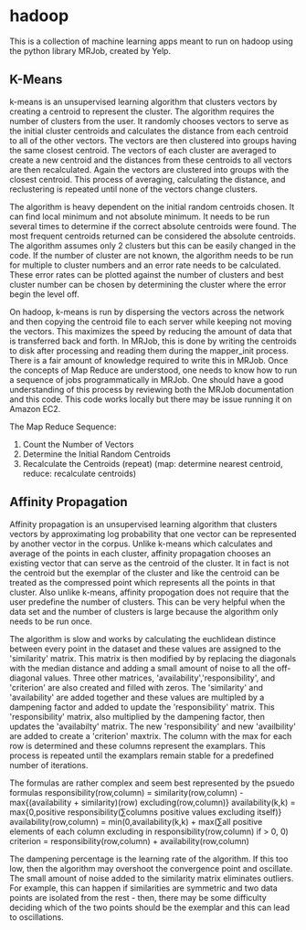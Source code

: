 hadoop
======

This is a collection of machine learning apps meant to run on hadoop using the python library MRJob, created by Yelp.

K-Means
------------------------------------------------------
k-means is an unsupervised learning algorithm that clusters vectors by creating a centroid to represent the cluster.  The algorithm requires the number of clusters from the user.  It randomly chooses vectors to serve as the initial cluster centroids and calculates the distance from each centroid to all of the other vectors.  The vectors are then clustered into groups having the same closest centroid.  The vectors of each cluster are averaged to create a new centroid and the distances from these centroids to all vectors are then recalculated.  Again the vectors are clustered into groups with the closest centroid.  This process of averaging, calculating the distance, and reclustering is repeated until none of the vectors change clusters.

The algorithm is heavy dependent on the initial random centroids chosen.  It can find local minimum and not absolute minimum.  It needs to be run several times to determine if the correct absolute centroids were found.  The most frequent centroids returned can be considered the absolute centroids.  The algorithm assumes only 2 clusters but this can be easily changed in the code.  If the number of cluster are not known, the algorithm needs to be run for multiple to cluster numbers and an error rate needs to be calculated.  These error rates can be plotted against the number of clusters and best cluster number can be chosen by determining the cluster where the error begin the level off.

On hadoop, k-means is run by dispersing the vectors across the network and then copying the centroid file to each server while keeping not moving the vectors.  This maximizes the speed by reducing the amount of data that is transferred back and forth.  In MRJob, this is done by writing the centroids to disk after processing and reading them during the mapper_init process.  There is a fair amount of knowledge required to write this in MRJob.  Once the concepts of Map Reduce are understood, one needs to know how to run a sequence of jobs programmatically in MRJob.  One should have a good understanding of this process by reviewing both the MRJob documentation and this code.  This code works locally but there may be issue running it on Amazon EC2.

The Map Reduce Sequence:
  1. Count the Number of Vectors
  2. Determine the Initial Random Centroids
  3. Recalculate the Centroids (repeat) (map: determine nearest centroid, reduce: recalculate centroids)



Affinity Propagation
------------------------------------------------------
Affinity propagation is an unsupervised learning algorithm that clusters vectors by approximating log probability that one vector can be represented by another vector in the corpus.  Unlike k-means which calculates and average of the points in each cluster, affinity propagation chooses an existing vector that can serve as the centroid of the cluster.  It in fact is not the centroid but the exemplar of the cluster and like the centroid can be treated as the compressed point which represents all the points in that cluster.  Also unlike k-means, affinity propogation does not require that the user predefine the number of clusters.  This can be very helpful when the data set and the number of clusters is large because the algorithm only needs to be run once.

The algorithm is slow and works by calculating the euchlidean distince between every point in the dataset and these values are assigned to the 'similarity' matrix.  This matrix is then modified by by replacing the diagonals with the median distance and adding a small amount of noise to all the off-diagonal values.  Three other matrices, 'availability','responsibility', and 'criterion' are also created and filled with zeros.  The 'similarity' and 'availability' are added together and these values are multipled by a dampening factor and added to update the 'responsibility' matrix. This 'responsibility' matrix, also multiplied by the dampening factor, then updates the 'availabilty' matrix.  The new 'responsibility' and new 'availbility' are added to create a 'criterion' maxtrix.  The column with the max for each row is determined and these columns represent the examplars.  This process is repeated until the examplars remain stable for a predefined number of iterations.

The formulas are rather complex and seem best represented by the psuedo formulas
responsibility(row,column) = similarity(row,column) - max{(availability + similarity)(row) excluding(row,column)}
availability(k,k)          = max{0,positive responsibility(∑columns positive values excluding itself)}
availability(row,column)   = min(0,availability(k,k) + max(∑all positive elements of each column excluding in responsibility(row,column) if > 0, 0)
criterion                  = responsibility(row,column) + availability(row,column)

The dampening percentage is the learning rate of the algorithm.  If this too low, then the algorithm may overshoot the convergence point and oscillate.  The small amount of noise added to the similarity matrix eliminates outliers.  For example, this can happen if similarities are symmetric and two data points are isolated from the rest - then, there may be some difficulty deciding which of the two points should be the exemplar and this can lead to oscillations.